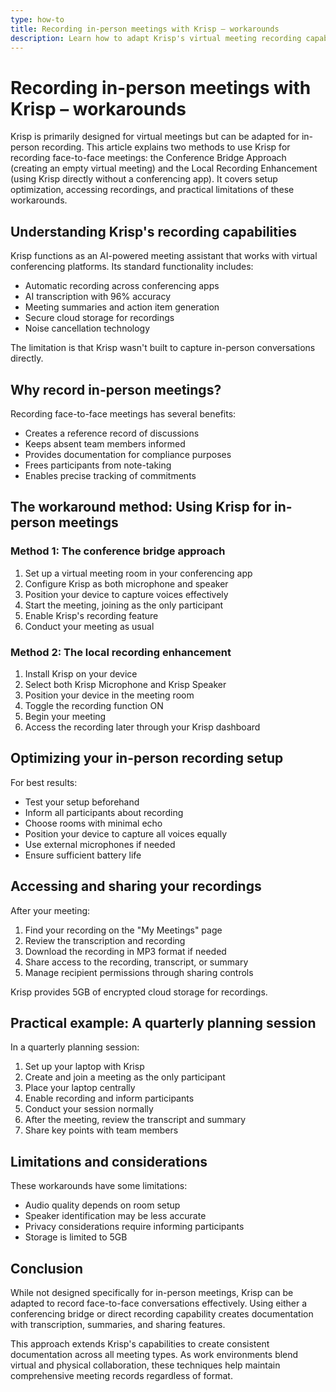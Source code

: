 ```yaml
---
type: how-to
title: Recording in-person meetings with Krisp – workarounds
description: Learn how to adapt Krisp's virtual meeting recording capabilities for in-person meetings using two effective workaround methods.
---
```


# Recording in-person meetings with Krisp – workarounds

Krisp is primarily designed for virtual meetings but can be adapted for in-person recording. This article explains two methods to use Krisp for recording face-to-face meetings: the Conference Bridge Approach (creating an empty virtual meeting) and the Local Recording Enhancement (using Krisp directly without a conferencing app). It covers setup optimization, accessing recordings, and practical limitations of these workarounds.

## Understanding Krisp's recording capabilities

Krisp functions as an AI-powered meeting assistant that works with virtual conferencing platforms. Its standard functionality includes:

- Automatic recording across conferencing apps
- AI transcription with 96% accuracy
- Meeting summaries and action item generation
- Secure cloud storage for recordings
- Noise cancellation technology

The limitation is that Krisp wasn't built to capture in-person conversations directly.

## Why record in-person meetings?

Recording face-to-face meetings has several benefits:

- Creates a reference record of discussions
- Keeps absent team members informed
- Provides documentation for compliance purposes
- Frees participants from note-taking
- Enables precise tracking of commitments

## The workaround method: Using Krisp for in-person meetings

### Method 1: The conference bridge approach

1. Set up a virtual meeting room in your conferencing app
2. Configure Krisp as both microphone and speaker
3. Position your device to capture voices effectively
4. Start the meeting, joining as the only participant
5. Enable Krisp's recording feature
6. Conduct your meeting as usual

### Method 2: The local recording enhancement

1. Install Krisp on your device
2. Select both Krisp Microphone and Krisp Speaker
3. Position your device in the meeting room
4. Toggle the recording function ON
5. Begin your meeting
6. Access the recording later through your Krisp dashboard

## Optimizing your in-person recording setup

For best results:

- Test your setup beforehand
- Inform all participants about recording
- Choose rooms with minimal echo
- Position your device to capture all voices equally
- Use external microphones if needed
- Ensure sufficient battery life

## Accessing and sharing your recordings

After your meeting:

1. Find your recording on the "My Meetings" page
2. Review the transcription and recording
3. Download the recording in MP3 format if needed
4. Share access to the recording, transcript, or summary
5. Manage recipient permissions through sharing controls

Krisp provides 5GB of encrypted cloud storage for recordings.

## Practical example: A quarterly planning session

In a quarterly planning session:

1. Set up your laptop with Krisp
2. Create and join a meeting as the only participant
3. Place your laptop centrally
4. Enable recording and inform participants
5. Conduct your session normally
6. After the meeting, review the transcript and summary
7. Share key points with team members

## Limitations and considerations

These workarounds have some limitations:

- Audio quality depends on room setup
- Speaker identification may be less accurate
- Privacy considerations require informing participants
- Storage is limited to 5GB

## Conclusion

While not designed specifically for in-person meetings, Krisp can be adapted to record face-to-face conversations effectively. Using either a conferencing bridge or direct recording capability creates documentation with transcription, summaries, and sharing features.

This approach extends Krisp's capabilities to create consistent documentation across all meeting types. As work environments blend virtual and physical collaboration, these techniques help maintain comprehensive meeting records regardless of format.
